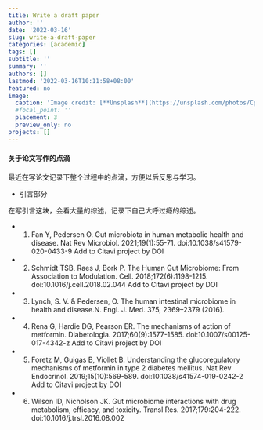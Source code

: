 ```yaml
---
title: Write a draft paper
author: ''
date: '2022-03-16'
slug: write-a-draft-paper
categories: [academic]
tags: []
subtitle: ''
summary: ''
authors: []
lastmod: '2022-03-16T10:11:58+08:00'
featured: no
image:
  caption: 'Image credit: [**Unsplash**](https://unsplash.com/photos/CpkOjOcXdUY)'
  #focal_point: ''
  placement: 3
  preview_only: no
projects: []
---
```


#### 关于论文写作的点滴

最近在写论文记录下整个过程中的点滴，方便以后反思与学习。

- 引言部分

在写引言这块，会看大量的综述，记录下自己大呼过瘾的综述。

* 1. Fan Y, Pedersen O. Gut microbiota in human metabolic health and disease. Nat Rev Microbiol. 2021;19(1):55-71. doi:10.1038/s41579-020-0433-9 Add to Citavi project by DOI

* 2. Schmidt TSB, Raes J, Bork P. The Human Gut Microbiome: From Association to Modulation. Cell. 2018;172(6):1198-1215. doi:10.1016/j.cell.2018.02.044 Add to Citavi project by DOI

* 3. Lynch, S. V. & Pedersen, O. The human intestinal microbiome in health and disease.N. Engl. J. Med. 375, 2369–2379 (2016).

* 4. Rena G, Hardie DG, Pearson ER. The mechanisms of action of metformin. Diabetologia. 2017;60(9):1577-1585. doi:10.1007/s00125-017-4342-z Add to Citavi project by DOI

* 5. Foretz M, Guigas B, Viollet B. Understanding the glucoregulatory mechanisms of metformin in type 2 diabetes mellitus. Nat Rev Endocrinol. 2019;15(10):569-589. doi:10.1038/s41574-019-0242-2 Add to Citavi project by DOI

* 6. Wilson ID, Nicholson JK. Gut microbiome interactions with drug metabolism, efficacy, and toxicity. Transl Res. 2017;179:204-222. doi:10.1016/j.trsl.2016.08.002 












